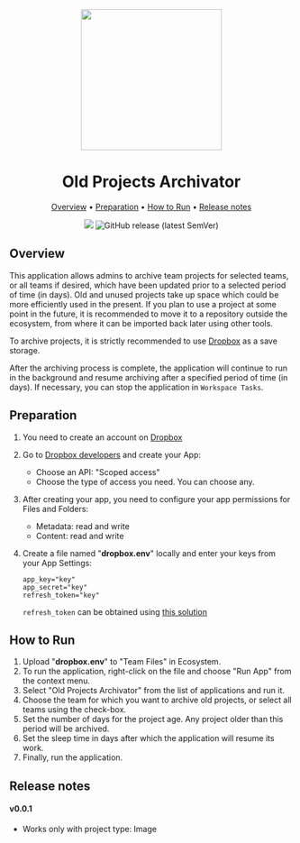 <div align='center' markdown> 
<img src='https://i.imgur.com/UdBujFN.png' width='250'/> <br>

# Old Projects Archivator

<p align='center'>
  <a href='#overview'>Overview</a> •
  <a href='#preparation'>Preparation</a> •
  <a href='#how-to-run'>How to Run</a> •
  <a href='#release-notes'>Release notes</a>
</p>

[![](https://img.shields.io/badge/slack-chat-green.svg?logo=slack)](https://supervise.ly/slack)
![GitHub release (latest SemVer)](https://img.shields.io/github/v/release/supervisely-ecosystem/archive-old-projects-on-community-edition)

</div>

## Overview

This application allows admins to archive team projects for selected teams, or all teams if desired, which have been updated prior to a selected period of time (in days). Old and unused projects take up space which could be more efficiently used in the present. If you plan to use a project at some point in the future, it is recommended to move it to a repository outside the ecosystem, from where it can be imported back later using other tools.

To archive projects, it is strictly recommended to use <a href="https://www.dropbox.com/">Dropbox</a> as a save storage.

After the archiving process is complete, the application will continue to run in the background and resume archiving after a specified period of time (in days). If necessary, you can stop the application in `Workspace Tasks`.

## Preparation
1. You need to create an account on [Dropbox](https://www.dropbox.com/)
2. Go to [Dropbox developers](https://www.dropbox.com/developers) and create your App:
   - Choose an API: "Scoped access"
   - Choose the type of access you need. You can choose any. 
3. After creating your app, you need to configure your app permissions for Files and Folders:
   - Metadata: read and write
   - Content: read and write 
4. Create a file named "**dropbox.env**" locally and enter your keys from your App Settings:
   
    ```
    app_key="key"
    app_secret="key"
    refresh_token="key"
    ```

    `refresh_token` 
    can be obtained using [this solution](https://www.dropboxforum.com/t5/Dropbox-API-Support-Feedback/Get-refresh-token-from-access-token/td-p/596739)


## How to Run

1. Upload "**dropbox.env**" to "Team Files" in Ecosystem.
2. To run the application, right-click on the file and choose "Run App" from the context menu.
3. Select "Old Projects Archivator" from the list of applications and run it.
4. Choose the team for which you want to archive old projects, or select all teams using the check-box.
5. Set the number of days for the project age. Any project older than this period will be archived.
6. Set the sleep time in days after which the application will resume its work.
7. Finally, run the application.

## Release notes
#### v0.0.1
 - Works only with project type: Image